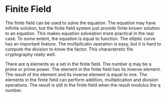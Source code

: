 # Finite Field

The finite field can be used to solve the equation. The equation may have infinite solution, but the finite field system just provide finite known solution to an equation. This makes equation solveation more practical in the real case. To some extent, the equation is equal to function. The elliptic curve has an important feature. The multiplicatin operation is easy, but it is hard to compute the division to know the factor. This characterstic fits cryptography really well.

There are q elements as a set in the finite field. The number q may be a prime or prime power. The element in the finite field has its inverse element. The result of the element and its inverse element is equal to one. The elements in the finite field can perform addition, multiplication and division operations. The result is still in the finite field when the result modulus the q number.
